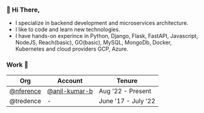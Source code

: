 ### 👋 Hi There,
- I specialize in backend development and microservices architecture.
- I like to code and learn new technologies.
- I have hands-on experince in Python, Django, Flask, FastAPI, Javascript, NodeJS, Reach(basic), GO(basic), MySQL, MongoDb, Docker, Kubernetes and cloud providers GCP, Azure.


### Work 💼
| Org | Account | Tenure
|--|--|--|
| [@nference](https://github.com/lumenbiomics) | [@anil-kumar-b](https://github.com/anil-kumar-b) | Aug '22 - Present |
| @tredence | - | June '17 - July '22 |



<!---
anilkumar-01/anilkumar-01 is a ✨ special ✨ repository because its `README.md` (this file) appears on your GitHub profile.
You can click the Preview link to take a look at your changes.
--->
